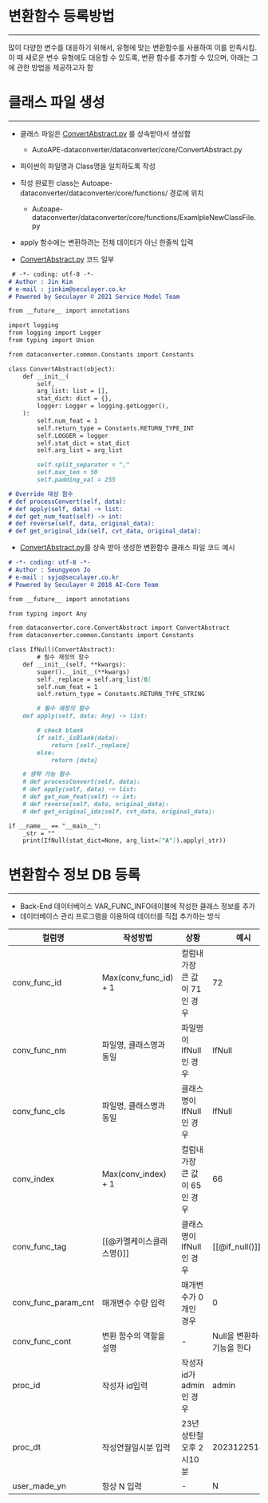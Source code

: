 # 변환함수 등록방법

---

많이 다양한 변수를 대응하기 위해서, 유형에 맞는 변환함수를 사용하여 이를 만족시킴. 이 때 새로운 변수 유형에도 대응할 수 있도록, 변환 함수를 추가할 수 있으며, 아래는 그에 관한 방법을 제공하고자 함

# 클래스 파일 생성

---

- 클래스 파일은 [ConvertAbstract.py](http://ConvertAbstract.py) 를 상속받아서 생성함
    - AutoAPE-dataconverter/dataconverter/core/ConvertAbstract.py
- 파이썬의 파일명과 Class명을 일치하도록 작성
- 작성 완료한 class는 Autoape-dataconverter/dataconverter/core/functions/ 경로에 위치
    - Autoape-dataconverter/dataconverter/core/functions/ExamlpleNewClassFile.py
- apply 함수에는 변환하려는 전체 데이터가 아닌 한줄씩 입력
    
    
- [ConvertAbstract.py](http://ConvertAbstract.py) 코드 일부

```markdown
 # -*- coding: utf-8 -*-
# Author : Jin Kim
# e-mail : jinkim@seculayer.co.kr
# Powered by Seculayer © 2021 Service Model Team

from __future__ import annotations

import logging
from logging import Logger
from typing import Union

from dataconverter.common.Constants import Constants

class ConvertAbstract(object):
    def __init__(
        self,
        arg_list: list = [],
        stat_dict: dict = {},
        logger: Logger = logging.getLogger(),
    ):
        self.num_feat = 1
        self.return_type = Constants.RETURN_TYPE_INT
        self.LOGGER = logger
        self.stat_dict = stat_dict
        self.arg_list = arg_list

        self.split_separator = ","
        self.max_len = 50
        self.padding_val = 255

# Override 대상 함수
# def processConvert(self, data):
# def apply(self, data) -> list:
# def get_num_feat(self) -> int:
# def reverse(self, data, original_data):
# def get_original_idx(self, cvt_data, original_data):

```

- [ConvertAbstract.py](http://ConvertAbstract.py)를 상속 받아 생성한 변환함수 클래스 파일 코드 예시

```markdown
# -*- coding: utf-8 -*-
# Author : Seungyeon Jo
# e-mail : syjo@seculayer.co.kr
# Powered by Seculayer © 2018 AI-Core Team

from __future__ import annotations

from typing import Any

from dataconverter.core.ConvertAbstract import ConvertAbstract
from dataconverter.common.Constants import Constants

class IfNull(ConvertAbstract):
		# 필수 재정의 함수
    def __init__(self, **kwargs):
        super().__init__(**kwargs)
        self._replace = self.arg_list[0]
        self.num_feat = 1
        self.return_type = Constants.RETURN_TYPE_STRING

		# 필수 재정의 함수
    def apply(self, data: Any) -> list:

        # check blank
        if self._isBlank(data):
            return [self._replace]
        else:
            return [data]

	# 생략 가능 함수
	# def processConvert(self, data):
	# def apply(self, data) -> list:
	# def get_num_feat(self) -> int:
	# def reverse(self, data, original_data):
	# def get_original_idx(self, cvt_data, original_data):

if __name__ == "__main__":
    _str = ""
    print(IfNull(stat_dict=None, arg_list=["A"]).apply(_str))
```

# 변환함수 정보 DB 등록

---

- Back-End 데이터베이스 VAR_FUNC_INFO테이블에 작성한 클래스 정보를 추가
- 데이터베이스 관리 프로그램을 이용하여 데이터를 직접 추가하는 방식

| 컬럼명 | 작성방법 | 상황 | 예시 |
| --- | --- | --- | --- |
| conv_func_id | Max(conv_func_id) + 1 | 컬럼내 가장 큰 값이 71인 경우 | 72 |
| conv_func_nm | 파일명, 클래스명과 동일 | 파일명이 IfNull 인 경우 | IfNull |
| conv_func_cls | 파일명, 클래스명과 동일 | 클래스명이 IfNull 인 경우 | IfNull |
| conv_index | Max(conv_index) + 1 | 컬럼내 가장 큰 값이 65인 경우 | 66 |
| conv_func_tag | [[@카멜케이스클래스명()]] | 클래스명이 IfNull 인 경우 | [[@if_null()]] |
| conv_func_param_cnt | 매개변수 수량 입력 | 매개변수가 0개인 경우 | 0 |
| conv_func_cont | 변환 함수의 역할을 설명 | - | Null을 변환하는 기능을 한다 |
| proc_id | 작성자 id입력 | 작성자 id가 admin인 경우 | admin |
| proc_dt | 작성연월일시분 입력 | 23년 성탄절 오후 2시10분 | 202312251410 |
| user_made_yn | 항상 N 입력 | - | N |